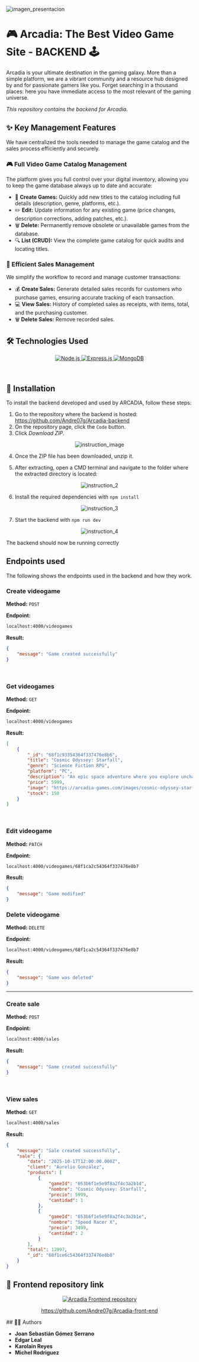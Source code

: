 ![imagen_presentacion](./Readme_images/imagen_presentacion.png)

# 🎮 Arcadia: The Best Video Game Site - BACKEND 🕹️

Arcadia is your ultimate destination in the gaming galaxy. More than a simple platform, we are a vibrant community and a resource hub designed by and for passionate gamers like you. Forget searching in a thousand places: here you have immediate access to the most relevant of the gaming universe.

*This repository contains the backend for Arcadia.*

## ✨ Key Management Features

We have centralized the tools needed to manage the game catalog and the sales process efficiently and securely.

### 🎮 Full Video Game Catalog Management
The platform gives you full control over your digital inventory, allowing you to keep the game database always up to date and accurate:

- 📝 **Create Games:** Quickly add new titles to the catalog including full details (description, genre, platforms, etc.).
- ✏️ **Edit:** Update information for any existing game (price changes, description corrections, adding patches, etc.).
- 🗑️ **Delete:** Permanently remove obsolete or unavailable games from the database.
- 🔍 **List (CRUD):** View the complete game catalog for quick audits and locating titles.

### 🛒 Efficient Sales Management
We simplify the workflow to record and manage customer transactions:

- 💰 **Create Sales:** Generate detailed sales records for customers who purchase games, ensuring accurate tracking of each transaction.
- 💻 **View Sales:** History of completed sales as receipts, with items, total, and the purchasing customer.
- 🗑️ **Delete Sales:** Remove recorded sales.

## 🛠️ Technologies Used

<p align="center">
  <a href="https://nodejs.org/" target="_blank" rel="noreferrer">
    <img src="https://img.shields.io/badge/Node.js-339933?style=for-the-badge&logo=nodedotjs&logoColor=white" alt="Node.js">
  </a>
  <a href="https://expressjs.com/" target="_blank" rel="noreferrer">
    <img src="https://img.shields.io/badge/Express.js-000000?style=for-the-badge&logo=express&logoColor=white" alt="Express.js">
  </a>
  <a href="https://www.mongodb.com/" target="_blank" rel="noreferrer">
    <img src="https://img.shields.io/badge/MongoDB-47A248?style=for-the-badge&logo=mongodb&logoColor=white" alt="MongoDB">
  </a>
</p>

<br>

## 🔌 Installation

To install the backend developed and used by ARCADIA, follow these steps:

1. Go to the repository where the backend is hosted: https://github.com/Andre07g/Arcadia-backend
2. On the repository page, click the `Code` button.
3. Click *Download ZIP*.

<p align="center">
  <img src="./Readme_images/instruction_1.png" alt="instruction_image" />
</p>

4. Once the ZIP file has been downloaded, unzip it.

5. After extracting, open a CMD terminal and navigate to the folder where the extracted directory is located:

<p align="center">
  <img src="./Readme_images/instruction_2.png" alt="instruction_2" />
</p>

6. Install the required dependencies with `npm install`

<p align="center">
  <img src="./Readme_images/instruction_3.png" alt="instruction_3" />
</p>

7. Start the backend with `npm run dev`

<p align="center">
  <img src="./Readme_images/instruction_4.png" alt="instruction_4" />
</p>

The backend should now be running correctly

## Endpoints used

The following shows the endpoints used in the backend and how they work.

### Create videogame

**Method:** `POST`

**Endpoint:** 

```bash
localhost:4000/videogames
```

**Result:**

```json
{
    "message": "Game created successfully"
}
```

<br>

### Get videogames

**Method:** `GET`

**Endpoint:** 

```bash
localhost:4000/videogames
```

**Result:**

```json
[
    {
        "_id": "68f1c93354364f337476e8b6",
        "title": "Cosmic Odyssey: Starfall",
        "genre": "Science Fiction RPG",
        "platform": "PC",
        "description": "An epic space adventure where you explore uncharted galaxies, make crucial moral decisions, and lead a team against an ancient cosmic threat.",
        "price": 5999,
        "image": "https://arcadia-games.com/images/cosmic-odyssey-starfall.jpg",
        "stock": 150
    }
]
```

<br>

### Edit videogame

**Method:** `PATCH`

**Endpoint:** 

```bash
localhost:4000/videogames/68f1ca2c54364f337476e8b7
```

**Result:**

```json
{
    "message": "Game modified"
}
```

### Delete videogame

**Method:** `DELETE`

**Endpoint:** 

```bash
localhost:4000/videogames/68f1ca2c54364f337476e8b7
```

**Result:**

```json
{
    "message": "Game was deleted"
}
```

---

### Create sale

**Method:** `POST`

**Endpoint:** 

```bash
localhost:4000/sales
```

**Result:**

```json
{
    "message": "Game created successfully"
}
```

<br>

### View sales

**Method:** `GET`

```bash
localhost:4000/sales
```

**Result:**

```json
{
    "message": "Sale created successfully",
    "sale": {
        "date": "2025-10-17T12:00:00.000Z",
        "client": "Aurelio González",
        "products": [
            {
                "gameId": "653b6f1e5e9f8a2f4c3a2b1d",
                "nombre": "Cosmic Odyssey: Starfall",
                "precio": 5999,
                "cantidad": 1
            },
            {
                "gameId": "653b6f1e5e9f8a2f4c3a2b1e",
                "nombre": "Speed Racer X",
                "precio": 3499,
                "cantidad": 2
            }
        ],
        "total": 12997,
        "_id": "68f1ce6c54364f337476e8b8"
    }
}
```

## 🎨 Frontend repository link

<p align="center">
  <a href="https://github.com/Andre07g/Arcadia-front-end" target="_blank" rel="noopener noreferrer">
    <img src="https://img.shields.io/badge/Arcadia%20Frontend-GitHub-181717?style=for-the-badge&logo=github&logoColor=white" alt="Arcadia Frontend repository" />
  </a>
</p>


<p align="center">
  <a href="https://github.com/Andre07g/Arcadia-front-end" target="_blank" rel="noopener noreferrer">https://github.com/Andre07g/Arcadia-front-end</a>
</p>
## 🧑‍🦱 Authors

- **Joan Sebastián Gómez Serrano**
- **Edgar Leal**
- **Karolain Reyes**
- **Michel Rodriguez**